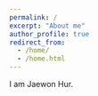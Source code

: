 ```yaml
---
permalink: /
excerpt: "About me"
author_profile: true
redirect_from:
  - /home/
  - /home.html
---
```


I am Jaewon Hur.
